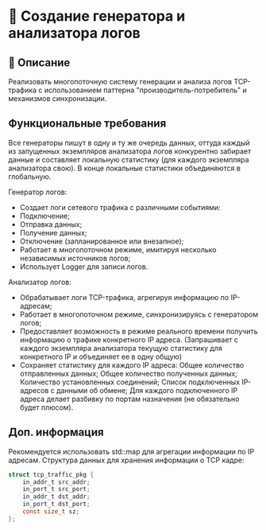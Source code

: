 # 🧮 Создание генератора и анализатора логов

## 📘 Описание
Реализовать многопоточную систему генерации и анализа логов TCP-трафика с использованием паттерна "производитель-потребитель" и механизмов синхронизации.

## Функциональные требования 
Все генераторы пишут в одну и ту же очередь данных, оттуда каждый из запущенных экземпляров анализатора логов конкурентно забирает данные и составляет локальную статистику (для каждого экземпляра анализатора свою). В конце локальные статистики объединяются в глобальную.

Генератор логов:

- Создает логи сетевого трафика с различными событиями:
- Подключение;
- Отправка данных;
- Получение данных;
- Отключение (запланированное или внезапное);
- Работает в многопоточном режиме, имитируя несколько независимых источников логов;
- Использует Logger для записи логов.

Анализатор логов:

- Обрабатывает логи TCP-трафика, агрегируя информацию по IP-адресам;
- Работает в многопоточном режиме, синхронизируясь с генератором логов;
- Предоставляет возможность в режиме реального времени получить информацию о трафике конкретного IP адреса. (Запрашивает с каждого экземпляра анализатора текущую статистику для конкретного IP и объединяет ее в одну общую)
- Сохраняет статистику для каждого IP адреса:
	Общее количество отправленных данных;
	Общее количество полученных данных;
	Количество установленных соединений;
	Список подключенных IP-адресов с данными об обмене;
	Для каждого подключенного IP адреса делает разбивку по портам назначения (не обязательно будет плюсом).

## Доп. информация
Рекомендуется использовать std::map для агрегации информации по IP адресам.
Структура данных для хранения информации о TCP кадре:

```c
struct tcp_traffic_pkg {
    in_addr_t src_addr;
    in_port_t src_port;
    in_addr_t dst_addr;
    in_port_t dst_port;
    const size_t sz;
};
